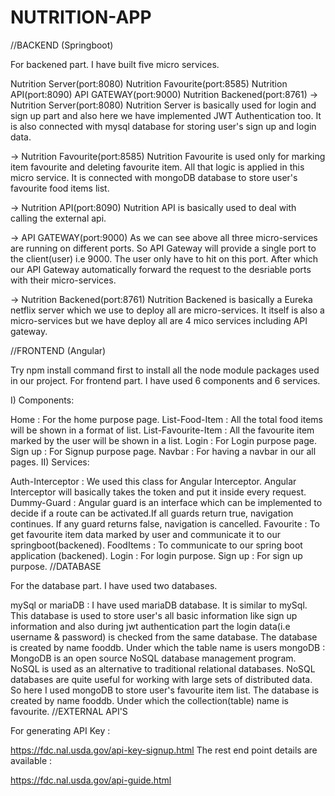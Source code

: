 # NUTRITION-APP
//BACKEND (Springboot)

For backened part. I have built five micro services.

Nutrition Server(port:8080)
Nutrition Favourite(port:8585)
Nutrition API(port:8090)
API GATEWAY(port:9000)
Nutrition Backened(port:8761)
-> Nutrition Server(port:8080) Nutrition Server is basically used for login and sign up part and also here we have implemented JWT Authentication too. It is also connected with mysql database for storing user's sign up and login data.

-> Nutrition Favourite(port:8585) Nutrition Favourite is used only for marking item favourite and deleting favourite item. All that logic is applied in this micro service. It is connected with mongoDB database to store user's favourite food items list.

-> Nutrition API(port:8090) Nutrition API is basically used to deal with calling the external api.

-> API GATEWAY(port:9000) As we can see above all three micro-services are running on different ports. So API Gateway will provide a single port to the client(user) i.e 9000. The user only have to hit on this port. After which our API Gateway automatically forward the request to the desriable ports with their micro-services.

-> Nutrition Backened(port:8761) Nutrition Backened is basically a Eureka netflix server which we use to deploy all are micro-services. It itself is also a micro-services but we have deploy all are 4 mico services including API gateway.

//FRONTEND (Angular)

Try npm install command first to install all the node module packages used in our project.
For frontend part. I have used 6 components and 6 services.

I) Components:

Home : For the home purpose page.
List-Food-Item : All the total food items will be shown in a format of list.
List-Favourite-Item : All the favourite item marked by the user will be shown in a list.
Login : For Login purpose page.
Sign up : For Signup purpose page.
Navbar : For having a navbar in our all pages.
II) Services:

Auth-Interceptor : We used this class for Angular Interceptor. Angular Interceptor will basically takes the token and put it inside every request.
Dummy-Guard : Angular guard is an interface which can be implemented to decide if a route can be activated.If all guards return true, navigation continues. If any guard returns false, navigation is cancelled.
Favourite : To get favourite item data marked by user and communicate it to our springboot(backened).
FoodItems : To communicate to our spring boot application (backened).
Login : For login purpose.
Sign up : For sign up purpose.
//DATABASE

For the database part. I have used two databases.

mySql or mariaDB : I have used mariaDB database. It is similar to mySql. This database is used to store user's all basic information like sign up information and also during jwt authentication part the login data(i.e username & password) is checked from the same database. The database is created by name fooddb. Under which the table name is users
mongoDB : MongoDB is an open source NoSQL database management program. NoSQL is used as an alternative to traditional relational databases. NoSQL databases are quite useful for working with large sets of distributed data. So here I used mongoDB to store user's favourite item list. The database is created by name fooddb. Under which the collection(table) name is favourite.
//EXTERNAL API'S

For generating API Key :

https://fdc.nal.usda.gov/api-key-signup.html
The rest end point details are available :

https://fdc.nal.usda.gov/api-guide.html
